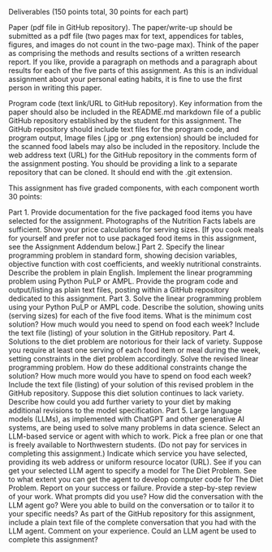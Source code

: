 Deliverables (150 points total, 30 points for each part)

Paper (pdf file in GitHub repository). The paper/write-up should be submitted as a pdf file (two pages max for text, appendices for tables, figures, and images do not count in the two-page max). Think of the paper as comprising the methods and results sections of a written research report. If you like, provide a paragraph on methods and a paragraph about results for each of the five parts of this assignment. As this is an individual assignment about your personal eating habits, it is fine to use the first person in writing this paper. 

Program code (text link/URL to GitHub repository). Key information from the paper should also be included in the README.md markdown file of a public GitHub repository established by the student for this assignment. The GitHub repository should include text files for the program code, and program output, Image files (.jpg or .png extension) should be included for the scanned food labels may also be included in the repository. Include the web address text (URL) for the GitHub repository in the comments form of the assignment posting.  You should be providing a link to a separate repository that can be cloned. It should end with the .git extension.

This assignment has five graded components, with each component worth 30 points:

Part 1. Provide documentation for the five packaged food items you have selected for the assignment. Photographs of the Nutrition Facts labels are sufficient. Show your price calculations for serving sizes. [If you cook meals for yourself and prefer not to use packaged food items in this assignment, see the Assignment Addendum below.]
Part 2. Specify the linear programming problem in standard form, showing decision variables, objective function with cost coefficients, and weekly nutritional constraints. Describe the problem in plain English. Implement the linear programming problem using Python PuLP or AMPL. Provide the program code and output/listing as plain text files, posting within a GitHub repository dedicated to this assignment. 
Part 3. Solve the linear programming problem using your Python PuLP or AMPL code. Describe the solution, showing units (serving sizes) for each of the five food items. What is the minimum cost solution? How much would you need to spend on food each week? Include the text file (listing) of your solution in the GitHub repository.
Part 4. Solutions to the diet problem are notorious for their lack of variety. Suppose you require at least one serving of each food item or meal during the week, setting constraints in the diet problem accordingly. Solve the revised linear programming problem. How do these additional constraints change the solution? How much more would you have to spend on food each week? Include the text file (listing) of your solution of this revised problem in the GitHub repository. Suppose this diet solution continues to lack variety. Describe how could you add further variety to your diet by making additional revisions to the model specification.
Part 5. Large language models (LLMs), as implemented with ChatGPT and other generative AI systems, are being used to solve many problems in data science. Select an LLM-based service or agent with which to work. Pick a free plan or one that is freely available to Northwestern students. (Do not pay for services in completing this assignment.) Indicate which service you have selected, providing its web address or uniform resource locator (URL). See if you can get your selected LLM agent to specify a model for The Diet Problem. See to what extent you can get the agent to develop computer code for The Diet Problem. Report on your success or failure. Provide a step-by-step review of your work. What prompts did you use? How did the conversation with the LLM agent go? Were you able to build on the conversation or to tailor it to your specific needs? As part of the GitHub repository for this assignment, include a plain text file of the complete conversation that you had with the LLM agent. Comment on your experience. Could an LLM agent be used to complete this assignment?

